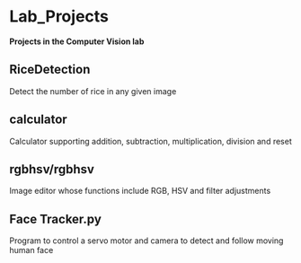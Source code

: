 # Lab_Projects
**Projects in the Computer Vision lab**
## RiceDetection
Detect the number of rice in any given image
## calculator
Calculator supporting addition, subtraction, multiplication, division and reset
## rgbhsv/rgbhsv
Image editor whose functions include RGB, HSV and filter adjustments
## Face Tracker.py
Program to control a servo motor and camera to detect and follow moving human face

